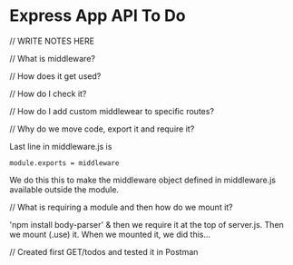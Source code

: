 # Express App API To Do

// WRITE NOTES HERE

// What is middleware?

// How does it get used?

// How do I check it?

// How do I add custom middlewear to specific routes?

// Why do we move code, export it and require it?

Last line in middleware.js is

    module.exports = middleware

We do this this to make the middleware object defined in middleware.js available outside the module.

// What is requiring a module and then how do we mount it?

'npm install body-parser' & then we require it at the top of server.js.  Then we mount (.use) it.  When we mounted it, we did this...

// Created first GET/todos and tested it in Postman

